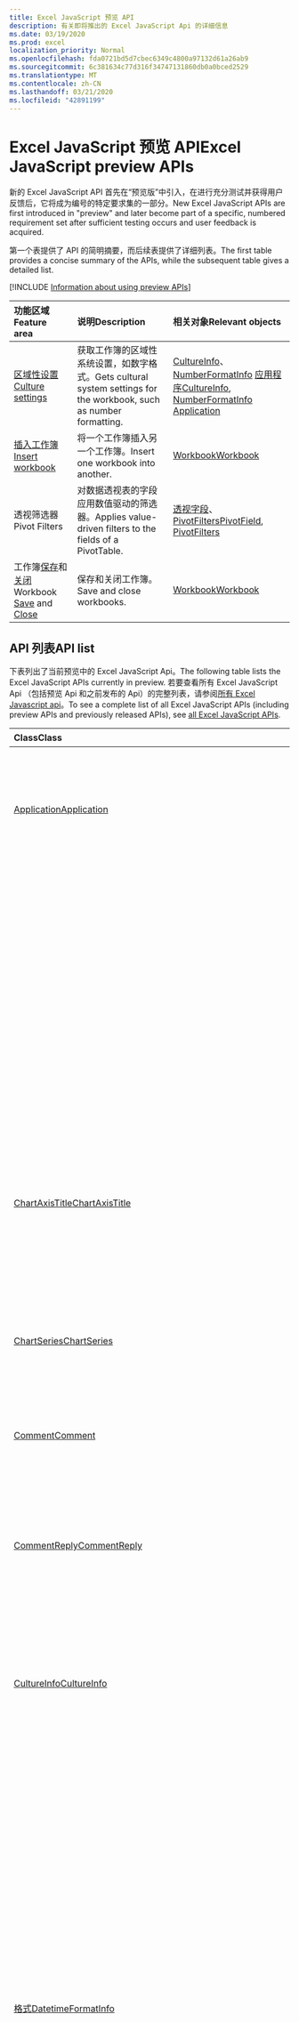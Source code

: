 ```yaml
---
title: Excel JavaScript 预览 API
description: 有关即将推出的 Excel JavaScript Api 的详细信息
ms.date: 03/19/2020
ms.prod: excel
localization_priority: Normal
ms.openlocfilehash: fda0721bd5d7cbec6349c4800a97132d61a26ab9
ms.sourcegitcommit: 6c381634c77d316f34747131860db0a0bced2529
ms.translationtype: MT
ms.contentlocale: zh-CN
ms.lasthandoff: 03/21/2020
ms.locfileid: "42891199"
---
```

# <a name="excel-javascript-preview-apis"></a><span data-ttu-id="e8e26-103">Excel JavaScript 预览 API</span><span class="sxs-lookup"><span data-stu-id="e8e26-103">Excel JavaScript preview APIs</span></span>

<span data-ttu-id="e8e26-104">新的 Excel JavaScript API 首先在“预览版”中引入，在进行充分测试并获得用户反馈后，它将成为编号的特定要求集的一部分。</span><span class="sxs-lookup"><span data-stu-id="e8e26-104">New Excel JavaScript APIs are first introduced in "preview" and later become part of a specific, numbered requirement set after sufficient testing occurs and user feedback is acquired.</span></span>

<span data-ttu-id="e8e26-105">第一个表提供了 API 的简明摘要，而后续表提供了详细列表。</span><span class="sxs-lookup"><span data-stu-id="e8e26-105">The first table provides a concise summary of the APIs, while the subsequent table gives a detailed list.</span></span>

[!INCLUDE [Information about using preview APIs](../../includes/using-preview-apis-host.md)]

| <span data-ttu-id="e8e26-106">功能区域</span><span class="sxs-lookup"><span data-stu-id="e8e26-106">Feature area</span></span> | <span data-ttu-id="e8e26-107">说明</span><span class="sxs-lookup"><span data-stu-id="e8e26-107">Description</span></span> | <span data-ttu-id="e8e26-108">相关对象</span><span class="sxs-lookup"><span data-stu-id="e8e26-108">Relevant objects</span></span> |
|:--- |:--- |:--- |
| [<span data-ttu-id="e8e26-109">区域性设置</span><span class="sxs-lookup"><span data-stu-id="e8e26-109">Culture settings</span></span>](../../excel/excel-add-ins-workbooks.md#access-application-culture-settings-preview) | <span data-ttu-id="e8e26-110">获取工作簿的区域性系统设置，如数字格式。</span><span class="sxs-lookup"><span data-stu-id="e8e26-110">Gets cultural system settings for the workbook, such as number formatting.</span></span> | <span data-ttu-id="e8e26-111">[CultureInfo](/javascript/api/excel/excel.cultureinfo)、 [NumberFormatInfo](/javascript/api/excel/excel.numberformatinfo) [应用程序](/javascript/api/excel/excel.application)</span><span class="sxs-lookup"><span data-stu-id="e8e26-111">[CultureInfo](/javascript/api/excel/excel.cultureinfo), [NumberFormatInfo](/javascript/api/excel/excel.numberformatinfo) [Application](/javascript/api/excel/excel.application)</span></span> |
| [<span data-ttu-id="e8e26-112">插入工作簿</span><span class="sxs-lookup"><span data-stu-id="e8e26-112">Insert workbook</span></span>](../../excel/excel-add-ins-workbooks.md#insert-a-copy-of-an-existing-workbook-into-the-current-one-preview) | <span data-ttu-id="e8e26-113">将一个工作簿插入另一个工作簿。</span><span class="sxs-lookup"><span data-stu-id="e8e26-113">Insert one workbook into another.</span></span>  | [<span data-ttu-id="e8e26-114">Workbook</span><span class="sxs-lookup"><span data-stu-id="e8e26-114">Workbook</span></span>](/javascript/api/excel/excel.worksheetcollection) |
| <span data-ttu-id="e8e26-115">透视筛选器</span><span class="sxs-lookup"><span data-stu-id="e8e26-115">Pivot Filters</span></span> | <span data-ttu-id="e8e26-116">对数据透视表的字段应用数值驱动的筛选器。</span><span class="sxs-lookup"><span data-stu-id="e8e26-116">Applies value-driven filters to the fields of a PivotTable.</span></span> | <span data-ttu-id="e8e26-117">[透视字段](/javascript/api/excel/excel.pivotfield#applyfilter-filter-)、 [PivotFilters](/javascript/api/excel/excel.pivotFilters)</span><span class="sxs-lookup"><span data-stu-id="e8e26-117">[PivotField](/javascript/api/excel/excel.pivotfield#applyfilter-filter-), [PivotFilters](/javascript/api/excel/excel.pivotFilters)</span></span> |
| <span data-ttu-id="e8e26-118">工作簿[保存](../../excel/excel-add-ins-workbooks.md#save-the-workbook-preview)和[关闭](../../excel/excel-add-ins-workbooks.md#close-the-workbook-preview)</span><span class="sxs-lookup"><span data-stu-id="e8e26-118">Workbook [Save](../../excel/excel-add-ins-workbooks.md#save-the-workbook-preview) and [Close](../../excel/excel-add-ins-workbooks.md#close-the-workbook-preview)</span></span> | <span data-ttu-id="e8e26-119">保存和关闭工作簿。</span><span class="sxs-lookup"><span data-stu-id="e8e26-119">Save and close workbooks.</span></span>  | [<span data-ttu-id="e8e26-120">Workbook</span><span class="sxs-lookup"><span data-stu-id="e8e26-120">Workbook</span></span>](/javascript/api/excel/excel.workbook) |

## <a name="api-list"></a><span data-ttu-id="e8e26-121">API 列表</span><span class="sxs-lookup"><span data-stu-id="e8e26-121">API list</span></span>

<span data-ttu-id="e8e26-122">下表列出了当前预览中的 Excel JavaScript Api。</span><span class="sxs-lookup"><span data-stu-id="e8e26-122">The following table lists the Excel JavaScript APIs currently in preview.</span></span> <span data-ttu-id="e8e26-123">若要查看所有 Excel JavaScript Api （包括预览 Api 和之前发布的 Api）的完整列表，请参阅[所有 Excel Javascript api](/javascript/api/excel?view=excel-js-preview)。</span><span class="sxs-lookup"><span data-stu-id="e8e26-123">To see a complete list of all Excel JavaScript APIs (including preview APIs and previously released APIs), see [all Excel JavaScript APIs](/javascript/api/excel?view=excel-js-preview).</span></span>

| <span data-ttu-id="e8e26-124">Class</span><span class="sxs-lookup"><span data-stu-id="e8e26-124">Class</span></span> | <span data-ttu-id="e8e26-125">域</span><span class="sxs-lookup"><span data-stu-id="e8e26-125">Fields</span></span> | <span data-ttu-id="e8e26-126">说明</span><span class="sxs-lookup"><span data-stu-id="e8e26-126">Description</span></span> |
|:---|:---|:---|
|[<span data-ttu-id="e8e26-127">Application</span><span class="sxs-lookup"><span data-stu-id="e8e26-127">Application</span></span>](/javascript/api/excel/excel.application)|[<span data-ttu-id="e8e26-128">cultureInfo</span><span class="sxs-lookup"><span data-stu-id="e8e26-128">cultureInfo</span></span>](/javascript/api/excel/excel.application#cultureinfo)|<span data-ttu-id="e8e26-129">基于当前系统区域性设置提供信息。</span><span class="sxs-lookup"><span data-stu-id="e8e26-129">Provides information based on current system culture settings.</span></span> <span data-ttu-id="e8e26-130">这包括区域性名称、数字格式和其他区域性相关设置。</span><span class="sxs-lookup"><span data-stu-id="e8e26-130">This includes the culture names, number formatting, and other culturally dependent settings.</span></span>|
||[<span data-ttu-id="e8e26-131">decimalSeparator</span><span class="sxs-lookup"><span data-stu-id="e8e26-131">decimalSeparator</span></span>](/javascript/api/excel/excel.application#decimalseparator)|<span data-ttu-id="e8e26-132">获取用作数值的小数分隔符的字符串。</span><span class="sxs-lookup"><span data-stu-id="e8e26-132">Gets the string used as the decimal separator for numeric values.</span></span> <span data-ttu-id="e8e26-133">这是基于 Excel 的本地设置。</span><span class="sxs-lookup"><span data-stu-id="e8e26-133">This is based on Excel's local settings.</span></span>|
||[<span data-ttu-id="e8e26-134">thousandsSeparator</span><span class="sxs-lookup"><span data-stu-id="e8e26-134">thousandsSeparator</span></span>](/javascript/api/excel/excel.application#thousandsseparator)|<span data-ttu-id="e8e26-135">获取一个字符串，用于将数字值的小数位数与小数的左边隔开。</span><span class="sxs-lookup"><span data-stu-id="e8e26-135">Gets the string used to separate groups of digits to the left of the decimal for numeric values.</span></span> <span data-ttu-id="e8e26-136">这是基于 Excel 的本地设置。</span><span class="sxs-lookup"><span data-stu-id="e8e26-136">This is based on Excel's local settings.</span></span>|
||[<span data-ttu-id="e8e26-137">useSystemSeparators</span><span class="sxs-lookup"><span data-stu-id="e8e26-137">useSystemSeparators</span></span>](/javascript/api/excel/excel.application#usesystemseparators)|<span data-ttu-id="e8e26-138">指定是否启用 Microsoft Excel 的系统分隔符。</span><span class="sxs-lookup"><span data-stu-id="e8e26-138">Specifies whether the system separators of Microsoft Excel are enabled.</span></span>|
|[<span data-ttu-id="e8e26-139">ChartAxisTitle</span><span class="sxs-lookup"><span data-stu-id="e8e26-139">ChartAxisTitle</span></span>](/javascript/api/excel/excel.chartaxistitle)|[<span data-ttu-id="e8e26-140">textOrientation</span><span class="sxs-lookup"><span data-stu-id="e8e26-140">textOrientation</span></span>](/javascript/api/excel/excel.chartaxistitle#textorientation)|<span data-ttu-id="e8e26-141">表示文本面向图表轴标题的角度。</span><span class="sxs-lookup"><span data-stu-id="e8e26-141">Represents the angle to which the text is oriented for the chart axis title.</span></span> <span data-ttu-id="e8e26-142">该值应为-90 到90的整数或垂直方向的文本的整数180。</span><span class="sxs-lookup"><span data-stu-id="e8e26-142">The value should either be an integer from -90 to 90 or the integer 180 for vertically-oriented text.</span></span>|
|[<span data-ttu-id="e8e26-143">ChartSeries</span><span class="sxs-lookup"><span data-stu-id="e8e26-143">ChartSeries</span></span>](/javascript/api/excel/excel.chartseries)|[<span data-ttu-id="e8e26-144">getDimensionValues （维： ChartSeriesDimension）</span><span class="sxs-lookup"><span data-stu-id="e8e26-144">getDimensionValues(dimension: Excel.ChartSeriesDimension)</span></span>](/javascript/api/excel/excel.chartseries#getdimensionvalues-dimension-)|<span data-ttu-id="e8e26-145">从图表系列的单个维中获取值。</span><span class="sxs-lookup"><span data-stu-id="e8e26-145">Gets the values from a single dimension of the chart series.</span></span> <span data-ttu-id="e8e26-146">这些值可以是类别值，也可以是数据值，具体取决于指定的维度和为图表系列映射数据的方式。</span><span class="sxs-lookup"><span data-stu-id="e8e26-146">These could be either category values or data values, depending on the dimension specified and how the data is mapped for the chart series.</span></span>|
|[<span data-ttu-id="e8e26-147">Comment</span><span class="sxs-lookup"><span data-stu-id="e8e26-147">Comment</span></span>](/javascript/api/excel/excel.comment)|[<span data-ttu-id="e8e26-148">contentType</span><span class="sxs-lookup"><span data-stu-id="e8e26-148">contentType</span></span>](/javascript/api/excel/excel.comment#contenttype)|<span data-ttu-id="e8e26-149">获取注释的内容类型。</span><span class="sxs-lookup"><span data-stu-id="e8e26-149">Gets the content type of the comment.</span></span>|
||[<span data-ttu-id="e8e26-150">经过</span><span class="sxs-lookup"><span data-stu-id="e8e26-150">resolved</span></span>](/javascript/api/excel/excel.comment#resolved)|<span data-ttu-id="e8e26-151">获取或设置注释线程的状态。</span><span class="sxs-lookup"><span data-stu-id="e8e26-151">Gets or sets the status of the comment thread.</span></span> <span data-ttu-id="e8e26-152">值为 "true" 表示对线程进行解析。</span><span class="sxs-lookup"><span data-stu-id="e8e26-152">A value of "true" means the thread is resolved.</span></span>|
|[<span data-ttu-id="e8e26-153">CommentReply</span><span class="sxs-lookup"><span data-stu-id="e8e26-153">CommentReply</span></span>](/javascript/api/excel/excel.commentreply)|[<span data-ttu-id="e8e26-154">contentType</span><span class="sxs-lookup"><span data-stu-id="e8e26-154">contentType</span></span>](/javascript/api/excel/excel.commentreply#contenttype)|<span data-ttu-id="e8e26-155">获取答复的内容类型。</span><span class="sxs-lookup"><span data-stu-id="e8e26-155">Gets the content type of the reply.</span></span>|
||[<span data-ttu-id="e8e26-156">经过</span><span class="sxs-lookup"><span data-stu-id="e8e26-156">resolved</span></span>](/javascript/api/excel/excel.commentreply#resolved)|<span data-ttu-id="e8e26-157">获取或设置答复状态。</span><span class="sxs-lookup"><span data-stu-id="e8e26-157">Gets or sets the reply status.</span></span> <span data-ttu-id="e8e26-158">值为 "true" 表示答复处于 "已解决" 状态。</span><span class="sxs-lookup"><span data-stu-id="e8e26-158">A value of "true" means the reply is in the resolved state.</span></span>|
|[<span data-ttu-id="e8e26-159">CultureInfo</span><span class="sxs-lookup"><span data-stu-id="e8e26-159">CultureInfo</span></span>](/javascript/api/excel/excel.cultureinfo)|[<span data-ttu-id="e8e26-160">datetimeFormat</span><span class="sxs-lookup"><span data-stu-id="e8e26-160">datetimeFormat</span></span>](/javascript/api/excel/excel.cultureinfo#datetimeformat)|<span data-ttu-id="e8e26-161">定义适当的区域性格式，以显示日期和时间。</span><span class="sxs-lookup"><span data-stu-id="e8e26-161">Defines the culturally appropriate format of displaying date and time.</span></span> <span data-ttu-id="e8e26-162">这取决于当前的系统区域性设置。</span><span class="sxs-lookup"><span data-stu-id="e8e26-162">This is based on current system culture settings.</span></span>|
||[<span data-ttu-id="e8e26-163">name</span><span class="sxs-lookup"><span data-stu-id="e8e26-163">name</span></span>](/javascript/api/excel/excel.cultureinfo#name)|<span data-ttu-id="e8e26-164">以 languagecode2/regioncode2 格式获取区域性名称（例如，"zh-tw-cn" or "en-us"）。</span><span class="sxs-lookup"><span data-stu-id="e8e26-164">Gets the culture name in the format languagecode2-country/regioncode2 (e.g. "zh-cn" or "en-us").</span></span> <span data-ttu-id="e8e26-165">这取决于当前的系统设置。</span><span class="sxs-lookup"><span data-stu-id="e8e26-165">This is based on current system settings.</span></span>|
||[<span data-ttu-id="e8e26-166">numberFormat</span><span class="sxs-lookup"><span data-stu-id="e8e26-166">numberFormat</span></span>](/javascript/api/excel/excel.cultureinfo#numberformat)|<span data-ttu-id="e8e26-167">定义适当的区域性格式，以显示数字。</span><span class="sxs-lookup"><span data-stu-id="e8e26-167">Defines the culturally appropriate format of displaying numbers.</span></span> <span data-ttu-id="e8e26-168">这取决于当前的系统区域性设置。</span><span class="sxs-lookup"><span data-stu-id="e8e26-168">This is based on current system culture settings.</span></span>|
|[<span data-ttu-id="e8e26-169">格式</span><span class="sxs-lookup"><span data-stu-id="e8e26-169">DatetimeFormatInfo</span></span>](/javascript/api/excel/excel.datetimeformatinfo)|[<span data-ttu-id="e8e26-170">dateSeparator</span><span class="sxs-lookup"><span data-stu-id="e8e26-170">dateSeparator</span></span>](/javascript/api/excel/excel.datetimeformatinfo#dateseparator)|<span data-ttu-id="e8e26-171">获取用作日期分隔符的字符串。</span><span class="sxs-lookup"><span data-stu-id="e8e26-171">Gets the string used as the date separator.</span></span> <span data-ttu-id="e8e26-172">这取决于当前的系统设置。</span><span class="sxs-lookup"><span data-stu-id="e8e26-172">This is based on current system settings.</span></span>|
||[<span data-ttu-id="e8e26-173">longDatePattern</span><span class="sxs-lookup"><span data-stu-id="e8e26-173">longDatePattern</span></span>](/javascript/api/excel/excel.datetimeformatinfo#longdatepattern)|<span data-ttu-id="e8e26-174">获取长日期值的格式字符串。</span><span class="sxs-lookup"><span data-stu-id="e8e26-174">Gets the format string for a long date value.</span></span> <span data-ttu-id="e8e26-175">这取决于当前的系统设置。</span><span class="sxs-lookup"><span data-stu-id="e8e26-175">This is based on current system settings.</span></span>|
||[<span data-ttu-id="e8e26-176">longTimePattern</span><span class="sxs-lookup"><span data-stu-id="e8e26-176">longTimePattern</span></span>](/javascript/api/excel/excel.datetimeformatinfo#longtimepattern)|<span data-ttu-id="e8e26-177">获取长时间值的格式字符串。</span><span class="sxs-lookup"><span data-stu-id="e8e26-177">Gets the format string for a long time value.</span></span> <span data-ttu-id="e8e26-178">这取决于当前的系统设置。</span><span class="sxs-lookup"><span data-stu-id="e8e26-178">This is based on current system settings.</span></span>|
||[<span data-ttu-id="e8e26-179">shortDatePattern</span><span class="sxs-lookup"><span data-stu-id="e8e26-179">shortDatePattern</span></span>](/javascript/api/excel/excel.datetimeformatinfo#shortdatepattern)|<span data-ttu-id="e8e26-180">获取短日期值的格式字符串。</span><span class="sxs-lookup"><span data-stu-id="e8e26-180">Gets the format string for a short date value.</span></span> <span data-ttu-id="e8e26-181">这取决于当前的系统设置。</span><span class="sxs-lookup"><span data-stu-id="e8e26-181">This is based on current system settings.</span></span>|
||[<span data-ttu-id="e8e26-182">timeSeparator</span><span class="sxs-lookup"><span data-stu-id="e8e26-182">timeSeparator</span></span>](/javascript/api/excel/excel.datetimeformatinfo#timeseparator)|<span data-ttu-id="e8e26-183">获取用作时间分隔符的字符串。</span><span class="sxs-lookup"><span data-stu-id="e8e26-183">Gets the string used as the time separator.</span></span> <span data-ttu-id="e8e26-184">这取决于当前的系统设置。</span><span class="sxs-lookup"><span data-stu-id="e8e26-184">This is based on current system settings.</span></span>|
|[<span data-ttu-id="e8e26-185">NumberFormatInfo</span><span class="sxs-lookup"><span data-stu-id="e8e26-185">NumberFormatInfo</span></span>](/javascript/api/excel/excel.numberformatinfo)|[<span data-ttu-id="e8e26-186">numberDecimalSeparator</span><span class="sxs-lookup"><span data-stu-id="e8e26-186">numberDecimalSeparator</span></span>](/javascript/api/excel/excel.numberformatinfo#numberdecimalseparator)|<span data-ttu-id="e8e26-187">获取用作数值的小数分隔符的字符串。</span><span class="sxs-lookup"><span data-stu-id="e8e26-187">Gets the string used as the decimal separator for numeric values.</span></span> <span data-ttu-id="e8e26-188">这取决于当前的系统设置。</span><span class="sxs-lookup"><span data-stu-id="e8e26-188">This is based on current system settings.</span></span>|
||[<span data-ttu-id="e8e26-189">numberGroupSeparator</span><span class="sxs-lookup"><span data-stu-id="e8e26-189">numberGroupSeparator</span></span>](/javascript/api/excel/excel.numberformatinfo#numbergroupseparator)|<span data-ttu-id="e8e26-190">获取一个字符串，用于将数字值的小数位数与小数的左边隔开。</span><span class="sxs-lookup"><span data-stu-id="e8e26-190">Gets the string used to separate groups of digits to the left of the decimal for numeric values.</span></span> <span data-ttu-id="e8e26-191">这取决于当前的系统设置。</span><span class="sxs-lookup"><span data-stu-id="e8e26-191">This is based on current system settings.</span></span>|
|[<span data-ttu-id="e8e26-192">PivotDateFilter</span><span class="sxs-lookup"><span data-stu-id="e8e26-192">PivotDateFilter</span></span>](/javascript/api/excel/excel.pivotdatefilter)|[<span data-ttu-id="e8e26-193">运算符</span><span class="sxs-lookup"><span data-stu-id="e8e26-193">comparator</span></span>](/javascript/api/excel/excel.pivotdatefilter#comparator)|<span data-ttu-id="e8e26-194">比较运算符是其他值要与其进行比较的静态值。</span><span class="sxs-lookup"><span data-stu-id="e8e26-194">The comparator is the static value to which other values are compared.</span></span> <span data-ttu-id="e8e26-195">比较的类型由条件定义。</span><span class="sxs-lookup"><span data-stu-id="e8e26-195">The type of comparison is defined by the condition.</span></span>|
||[<span data-ttu-id="e8e26-196">表达式</span><span class="sxs-lookup"><span data-stu-id="e8e26-196">condition</span></span>](/javascript/api/excel/excel.pivotdatefilter#condition)|<span data-ttu-id="e8e26-197">指示筛选器的条件，该条件定义了必要的筛选条件。</span><span class="sxs-lookup"><span data-stu-id="e8e26-197">Indicates the condition for the filter, which defines the necessary filtering criteria.</span></span>|
||[<span data-ttu-id="e8e26-198">异</span><span class="sxs-lookup"><span data-stu-id="e8e26-198">exclusive</span></span>](/javascript/api/excel/excel.pivotdatefilter#exclusive)|<span data-ttu-id="e8e26-199">如果为 true，则筛选*排除*满足条件的项目。</span><span class="sxs-lookup"><span data-stu-id="e8e26-199">If true, filter *excludes* items that meet criteria.</span></span> <span data-ttu-id="e8e26-200">默认值为 false （筛选以包含满足条件的项目）。</span><span class="sxs-lookup"><span data-stu-id="e8e26-200">The default is false (filter to include items that meet criteria).</span></span>|
||[<span data-ttu-id="e8e26-201">lowerBound</span><span class="sxs-lookup"><span data-stu-id="e8e26-201">lowerBound</span></span>](/javascript/api/excel/excel.pivotdatefilter#lowerbound)|<span data-ttu-id="e8e26-202">`Between`筛选条件范围的下限。</span><span class="sxs-lookup"><span data-stu-id="e8e26-202">The lower-bound of the range for the `Between` filter condition.</span></span>|
||[<span data-ttu-id="e8e26-203">upperBound</span><span class="sxs-lookup"><span data-stu-id="e8e26-203">upperBound</span></span>](/javascript/api/excel/excel.pivotdatefilter#upperbound)|<span data-ttu-id="e8e26-204">`Between`筛选条件范围的上限。</span><span class="sxs-lookup"><span data-stu-id="e8e26-204">The upper-bound of the range for the `Between` filter condition.</span></span>|
||[<span data-ttu-id="e8e26-205">wholeDays</span><span class="sxs-lookup"><span data-stu-id="e8e26-205">wholeDays</span></span>](/javascript/api/excel/excel.pivotdatefilter#wholedays)|<span data-ttu-id="e8e26-206">对于`Equals`、 `Before`、 `After`和`Between`筛选条件，指示是否应将比较作为全天进行。</span><span class="sxs-lookup"><span data-stu-id="e8e26-206">For `Equals`, `Before`, `After`, and `Between` filter conditions, indicates if comparisons should be made as whole days.</span></span>|
|[<span data-ttu-id="e8e26-207">PivotField</span><span class="sxs-lookup"><span data-stu-id="e8e26-207">PivotField</span></span>](/javascript/api/excel/excel.pivotfield)|[<span data-ttu-id="e8e26-208">applyFilter （filter： PivotValueFilter \| PivotLabelFilter \| PivotManualFilter \| PivotDateFilter \| PivotFilters）</span><span class="sxs-lookup"><span data-stu-id="e8e26-208">applyFilter(filter: PivotValueFilter \| PivotLabelFilter \| PivotManualFilter \| PivotDateFilter \| PivotFilters)</span></span>](/javascript/api/excel/excel.pivotfield#applyfilter-filter-)|<span data-ttu-id="e8e26-209">设置字段的当前 PivotFilters 的一个或多个，并将它们应用于字段。</span><span class="sxs-lookup"><span data-stu-id="e8e26-209">Sets one or multiple of the field's current PivotFilters and applies them to the field.</span></span>|
||[<span data-ttu-id="e8e26-210">clearAllFilters （）</span><span class="sxs-lookup"><span data-stu-id="e8e26-210">clearAllFilters()</span></span>](/javascript/api/excel/excel.pivotfield#clearallfilters--)|<span data-ttu-id="e8e26-211">从字段的所有筛选器中清除所有条件。</span><span class="sxs-lookup"><span data-stu-id="e8e26-211">Clears all criteria from all of the field's filters.</span></span> <span data-ttu-id="e8e26-212">这将删除对字段的任何活动筛选。</span><span class="sxs-lookup"><span data-stu-id="e8e26-212">This removes any active filtering on the field.</span></span>|
||[<span data-ttu-id="e8e26-213">clearFilter （filterType： PivotFilterType）</span><span class="sxs-lookup"><span data-stu-id="e8e26-213">clearFilter(filterType: Excel.PivotFilterType)</span></span>](/javascript/api/excel/excel.pivotfield#clearfilter-filtertype-)|<span data-ttu-id="e8e26-214">清除给定类型的字段筛选器中的所有现有条件（如果当前应用了一个条件）。</span><span class="sxs-lookup"><span data-stu-id="e8e26-214">Clears all existing criteria from the field's filter of the given type (if one is currently applied).</span></span>|
||[<span data-ttu-id="e8e26-215">getFilters()</span><span class="sxs-lookup"><span data-stu-id="e8e26-215">getFilters()</span></span>](/javascript/api/excel/excel.pivotfield#getfilters--)|<span data-ttu-id="e8e26-216">获取当前应用于字段的所有筛选器。</span><span class="sxs-lookup"><span data-stu-id="e8e26-216">Gets all filters currently applied on the field.</span></span>|
||[<span data-ttu-id="e8e26-217">isFiltered （filterType？： PivotFilterType）</span><span class="sxs-lookup"><span data-stu-id="e8e26-217">isFiltered(filterType?: Excel.PivotFilterType)</span></span>](/javascript/api/excel/excel.pivotfield#isfiltered-filtertype-)|<span data-ttu-id="e8e26-218">检查字段上是否有任何已应用的筛选器。</span><span class="sxs-lookup"><span data-stu-id="e8e26-218">Checks if there are any applied filters on the field.</span></span>|
|[<span data-ttu-id="e8e26-219">PivotFilters</span><span class="sxs-lookup"><span data-stu-id="e8e26-219">PivotFilters</span></span>](/javascript/api/excel/excel.pivotfilters)|[<span data-ttu-id="e8e26-220">dateFilter</span><span class="sxs-lookup"><span data-stu-id="e8e26-220">dateFilter</span></span>](/javascript/api/excel/excel.pivotfilters#datefilter)|<span data-ttu-id="e8e26-221">透视字段当前应用的日期筛选器。</span><span class="sxs-lookup"><span data-stu-id="e8e26-221">The PivotField's currently applied date filter.</span></span> <span data-ttu-id="e8e26-222">如果未应用任何值，则为 Null。</span><span class="sxs-lookup"><span data-stu-id="e8e26-222">Null if none is applied.</span></span>|
||[<span data-ttu-id="e8e26-223">labelFilter</span><span class="sxs-lookup"><span data-stu-id="e8e26-223">labelFilter</span></span>](/javascript/api/excel/excel.pivotfilters#labelfilter)|<span data-ttu-id="e8e26-224">透视字段当前应用的标签筛选器。</span><span class="sxs-lookup"><span data-stu-id="e8e26-224">The PivotField's currently applied label filter.</span></span> <span data-ttu-id="e8e26-225">如果未应用任何值，则为 Null。</span><span class="sxs-lookup"><span data-stu-id="e8e26-225">Null if none is applied.</span></span>|
||[<span data-ttu-id="e8e26-226">manualFilter</span><span class="sxs-lookup"><span data-stu-id="e8e26-226">manualFilter</span></span>](/javascript/api/excel/excel.pivotfilters#manualfilter)|<span data-ttu-id="e8e26-227">透视字段当前应用的手动筛选。</span><span class="sxs-lookup"><span data-stu-id="e8e26-227">The PivotField's currently applied manual filter.</span></span> <span data-ttu-id="e8e26-228">如果未应用任何值，则为 Null。</span><span class="sxs-lookup"><span data-stu-id="e8e26-228">Null if none is applied.</span></span>|
||[<span data-ttu-id="e8e26-229">valueFilter</span><span class="sxs-lookup"><span data-stu-id="e8e26-229">valueFilter</span></span>](/javascript/api/excel/excel.pivotfilters#valuefilter)|<span data-ttu-id="e8e26-230">透视字段当前应用的值筛选器。</span><span class="sxs-lookup"><span data-stu-id="e8e26-230">The PivotField's currently applied value filter.</span></span> <span data-ttu-id="e8e26-231">如果未应用任何值，则为 Null。</span><span class="sxs-lookup"><span data-stu-id="e8e26-231">Null if none is applied.</span></span>|
|[<span data-ttu-id="e8e26-232">PivotLabelFilter</span><span class="sxs-lookup"><span data-stu-id="e8e26-232">PivotLabelFilter</span></span>](/javascript/api/excel/excel.pivotlabelfilter)|[<span data-ttu-id="e8e26-233">运算符</span><span class="sxs-lookup"><span data-stu-id="e8e26-233">comparator</span></span>](/javascript/api/excel/excel.pivotlabelfilter#comparator)|<span data-ttu-id="e8e26-234">比较运算符是其他值要与其进行比较的静态值。</span><span class="sxs-lookup"><span data-stu-id="e8e26-234">The comparator is the static value to which other values are compared.</span></span> <span data-ttu-id="e8e26-235">比较的类型由条件定义。</span><span class="sxs-lookup"><span data-stu-id="e8e26-235">The type of comparison is defined by the condition.</span></span>|
||[<span data-ttu-id="e8e26-236">表达式</span><span class="sxs-lookup"><span data-stu-id="e8e26-236">condition</span></span>](/javascript/api/excel/excel.pivotlabelfilter#condition)|<span data-ttu-id="e8e26-237">指示筛选器的条件，该条件定义了必要的筛选条件。</span><span class="sxs-lookup"><span data-stu-id="e8e26-237">Indicates the condition for the filter, which defines the necessary filtering criteria.</span></span>|
||[<span data-ttu-id="e8e26-238">异</span><span class="sxs-lookup"><span data-stu-id="e8e26-238">exclusive</span></span>](/javascript/api/excel/excel.pivotlabelfilter#exclusive)|<span data-ttu-id="e8e26-239">如果为 true，则筛选*排除*满足条件的项目。</span><span class="sxs-lookup"><span data-stu-id="e8e26-239">If true, filter *excludes* items that meet criteria.</span></span> <span data-ttu-id="e8e26-240">默认值为 false （筛选以包含满足条件的项目）。</span><span class="sxs-lookup"><span data-stu-id="e8e26-240">The default is false (filter to include items that meet criteria).</span></span>|
||[<span data-ttu-id="e8e26-241">lowerBound</span><span class="sxs-lookup"><span data-stu-id="e8e26-241">lowerBound</span></span>](/javascript/api/excel/excel.pivotlabelfilter#lowerbound)|<span data-ttu-id="e8e26-242">筛选条件之间的范围的下限。</span><span class="sxs-lookup"><span data-stu-id="e8e26-242">The lower-bound of the range for the Between filter condition.</span></span>|
||[<span data-ttu-id="e8e26-243">substring</span><span class="sxs-lookup"><span data-stu-id="e8e26-243">substring</span></span>](/javascript/api/excel/excel.pivotlabelfilter#substring)|<span data-ttu-id="e8e26-244">用于`BeginsWith`、 `EndsWith`和`Contains`筛选条件的子字符串。</span><span class="sxs-lookup"><span data-stu-id="e8e26-244">The substring used for `BeginsWith`, `EndsWith`, and `Contains` filter conditions.</span></span>|
||[<span data-ttu-id="e8e26-245">upperBound</span><span class="sxs-lookup"><span data-stu-id="e8e26-245">upperBound</span></span>](/javascript/api/excel/excel.pivotlabelfilter#upperbound)|<span data-ttu-id="e8e26-246">筛选条件之间的范围的上限。</span><span class="sxs-lookup"><span data-stu-id="e8e26-246">The upper-bound of the range for the Between filter condition.</span></span>|
|[<span data-ttu-id="e8e26-247">PivotLayout</span><span class="sxs-lookup"><span data-stu-id="e8e26-247">PivotLayout</span></span>](/javascript/api/excel/excel.pivotlayout)|[<span data-ttu-id="e8e26-248">getCell(dataHierarchy: DataPivotHierarchy \| string, rowItems: Array<PivotItem \| string>, columnItems: Array<PivotItem \| string>)</span><span class="sxs-lookup"><span data-stu-id="e8e26-248">getCell(dataHierarchy: DataPivotHierarchy \| string, rowItems: Array<PivotItem \| string>, columnItems: Array<PivotItem \| string>)</span></span>](/javascript/api/excel/excel.pivotlayout#getcell-datahierarchy--rowitems--columnitems-)|<span data-ttu-id="e8e26-249">根据数据层次结构以及各自层次结构的行和列项，获取数据透视表中的唯一单元格。</span><span class="sxs-lookup"><span data-stu-id="e8e26-249">Gets a unique cell in the PivotTable based on a data hierarchy and the row and column items of their respective hierarchies.</span></span> <span data-ttu-id="e8e26-250">返回的单元格是给定行和列的交集，其中包含来自给定层次结构的数据。</span><span class="sxs-lookup"><span data-stu-id="e8e26-250">The returned cell is the intersection of the given row and column that contains the data from the given hierarchy.</span></span> <span data-ttu-id="e8e26-251">此方法与在特定单元格上调用 getPivotItems 和 getDataHierarchy 相反。</span><span class="sxs-lookup"><span data-stu-id="e8e26-251">This method is the inverse of calling getPivotItems and getDataHierarchy on a particular cell.</span></span>|
||[<span data-ttu-id="e8e26-252">pivotStyle</span><span class="sxs-lookup"><span data-stu-id="e8e26-252">pivotStyle</span></span>](/javascript/api/excel/excel.pivotlayout#pivotstyle)|<span data-ttu-id="e8e26-253">应用于数据透视表的样式。</span><span class="sxs-lookup"><span data-stu-id="e8e26-253">The style applied to the PivotTable.</span></span>|
||[<span data-ttu-id="e8e26-254">setStyle （style： string \| PivotTableStyle \| BuiltInPivotTableStyle）</span><span class="sxs-lookup"><span data-stu-id="e8e26-254">setStyle(style: string \| PivotTableStyle \| BuiltInPivotTableStyle)</span></span>](/javascript/api/excel/excel.pivotlayout#setstyle-style-)|<span data-ttu-id="e8e26-255">设置应用于数据透视表的样式。</span><span class="sxs-lookup"><span data-stu-id="e8e26-255">Sets the style applied to the PivotTable.</span></span>|
|[<span data-ttu-id="e8e26-256">PivotManualFilter</span><span class="sxs-lookup"><span data-stu-id="e8e26-256">PivotManualFilter</span></span>](/javascript/api/excel/excel.pivotmanualfilter)|[<span data-ttu-id="e8e26-257">selectedItems</span><span class="sxs-lookup"><span data-stu-id="e8e26-257">selectedItems</span></span>](/javascript/api/excel/excel.pivotmanualfilter#selecteditems)|<span data-ttu-id="e8e26-258">要手动筛选的选定项的列表。</span><span class="sxs-lookup"><span data-stu-id="e8e26-258">A list of selected items to manually filter.</span></span> <span data-ttu-id="e8e26-259">这些项必须是所选字段中现有和有效的项。</span><span class="sxs-lookup"><span data-stu-id="e8e26-259">These must be existing and valid items from the chosen field.</span></span>|
|[<span data-ttu-id="e8e26-260">PivotTable</span><span class="sxs-lookup"><span data-stu-id="e8e26-260">PivotTable</span></span>](/javascript/api/excel/excel.pivottable)|[<span data-ttu-id="e8e26-261">allowMultipleFiltersPerField</span><span class="sxs-lookup"><span data-stu-id="e8e26-261">allowMultipleFiltersPerField</span></span>](/javascript/api/excel/excel.pivottable#allowmultiplefiltersperfield)|<span data-ttu-id="e8e26-262">指定数据透视表是否允许对表中给定的透视字段上的多个 PivotFilters 进行应用。</span><span class="sxs-lookup"><span data-stu-id="e8e26-262">Specifies whether the PivotTable allows the application of multiple PivotFilters on a given PivotField in the table.</span></span>|
|[<span data-ttu-id="e8e26-263">PivotTableScopedCollection</span><span class="sxs-lookup"><span data-stu-id="e8e26-263">PivotTableScopedCollection</span></span>](/javascript/api/excel/excel.pivottablescopedcollection)|[<span data-ttu-id="e8e26-264">getCount()</span><span class="sxs-lookup"><span data-stu-id="e8e26-264">getCount()</span></span>](/javascript/api/excel/excel.pivottablescopedcollection#getcount--)|<span data-ttu-id="e8e26-265">获取集合中的数据透视表的数目。</span><span class="sxs-lookup"><span data-stu-id="e8e26-265">Gets the number of PivotTables in the collection.</span></span>|
||[<span data-ttu-id="e8e26-266">getFirst()</span><span class="sxs-lookup"><span data-stu-id="e8e26-266">getFirst()</span></span>](/javascript/api/excel/excel.pivottablescopedcollection#getfirst--)|<span data-ttu-id="e8e26-267">获取集合中的第一个数据透视表。</span><span class="sxs-lookup"><span data-stu-id="e8e26-267">Gets the first PivotTable in the collection.</span></span> <span data-ttu-id="e8e26-268">集合中的数据透视表按从上到下、从左到右的顺序排序，因此左上角的表格是集合中的第一个数据透视表。</span><span class="sxs-lookup"><span data-stu-id="e8e26-268">The PivotTables in the collection are sorted top to bottom and left to right, such that top-left table is the first PivotTable in the collection.</span></span>|
||[<span data-ttu-id="e8e26-269">getItem(key: string)</span><span class="sxs-lookup"><span data-stu-id="e8e26-269">getItem(key: string)</span></span>](/javascript/api/excel/excel.pivottablescopedcollection#getitem-key-)|<span data-ttu-id="e8e26-270">按名称获取 PivotTable 对象。</span><span class="sxs-lookup"><span data-stu-id="e8e26-270">Gets a PivotTable by name.</span></span>|
||[<span data-ttu-id="e8e26-271">getItemOrNullObject(name: string)</span><span class="sxs-lookup"><span data-stu-id="e8e26-271">getItemOrNullObject(name: string)</span></span>](/javascript/api/excel/excel.pivottablescopedcollection#getitemornullobject-name-)|<span data-ttu-id="e8e26-272">按 PivotTable 对象的名称获取此对象。</span><span class="sxs-lookup"><span data-stu-id="e8e26-272">Gets a PivotTable by name.</span></span> <span data-ttu-id="e8e26-273">如果没有 PivotTable 对象，将返回 NULL 对象。</span><span class="sxs-lookup"><span data-stu-id="e8e26-273">If the PivotTable does not exist, will return a null object.</span></span>|
||[<span data-ttu-id="e8e26-274">items</span><span class="sxs-lookup"><span data-stu-id="e8e26-274">items</span></span>](/javascript/api/excel/excel.pivottablescopedcollection#items)|<span data-ttu-id="e8e26-275">获取此集合中已加载的子项。</span><span class="sxs-lookup"><span data-stu-id="e8e26-275">Gets the loaded child items in this collection.</span></span>|
|[<span data-ttu-id="e8e26-276">PivotValueFilter</span><span class="sxs-lookup"><span data-stu-id="e8e26-276">PivotValueFilter</span></span>](/javascript/api/excel/excel.pivotvaluefilter)|[<span data-ttu-id="e8e26-277">运算符</span><span class="sxs-lookup"><span data-stu-id="e8e26-277">comparator</span></span>](/javascript/api/excel/excel.pivotvaluefilter#comparator)|<span data-ttu-id="e8e26-278">比较运算符是其他值要与其进行比较的静态值。</span><span class="sxs-lookup"><span data-stu-id="e8e26-278">The comparator is the static value to which other values are compared.</span></span> <span data-ttu-id="e8e26-279">比较的类型由条件定义。</span><span class="sxs-lookup"><span data-stu-id="e8e26-279">The type of comparison is defined by the condition.</span></span>|
||[<span data-ttu-id="e8e26-280">表达式</span><span class="sxs-lookup"><span data-stu-id="e8e26-280">condition</span></span>](/javascript/api/excel/excel.pivotvaluefilter#condition)|<span data-ttu-id="e8e26-281">指示筛选器的条件，该条件定义了必要的筛选条件。</span><span class="sxs-lookup"><span data-stu-id="e8e26-281">Indicates the condition for the filter, which defines the necessary filtering criteria.</span></span>|
||[<span data-ttu-id="e8e26-282">异</span><span class="sxs-lookup"><span data-stu-id="e8e26-282">exclusive</span></span>](/javascript/api/excel/excel.pivotvaluefilter#exclusive)|<span data-ttu-id="e8e26-283">如果为 true，则筛选*排除*满足条件的项目。</span><span class="sxs-lookup"><span data-stu-id="e8e26-283">If true, filter *excludes* items that meet criteria.</span></span> <span data-ttu-id="e8e26-284">默认值为 false （筛选以包含满足条件的项目）。</span><span class="sxs-lookup"><span data-stu-id="e8e26-284">The default is false (filter to include items that meet criteria).</span></span>|
||[<span data-ttu-id="e8e26-285">lowerBound</span><span class="sxs-lookup"><span data-stu-id="e8e26-285">lowerBound</span></span>](/javascript/api/excel/excel.pivotvaluefilter#lowerbound)|<span data-ttu-id="e8e26-286">`Between`筛选条件范围的下限。</span><span class="sxs-lookup"><span data-stu-id="e8e26-286">The lower-bound of the range for the `Between` filter condition.</span></span>|
||[<span data-ttu-id="e8e26-287">selectionType</span><span class="sxs-lookup"><span data-stu-id="e8e26-287">selectionType</span></span>](/javascript/api/excel/excel.pivotvaluefilter#selectiontype)|<span data-ttu-id="e8e26-288">指示筛选器是用于顶部/底部 N 项、顶部/底部 N 百分比还是顶部/底部 N 求和。</span><span class="sxs-lookup"><span data-stu-id="e8e26-288">Indicates whether the filter is for the top/bottom N items, top/bottom N percent, or top/bottom N sum.</span></span>|
||[<span data-ttu-id="e8e26-289">极限</span><span class="sxs-lookup"><span data-stu-id="e8e26-289">threshold</span></span>](/javascript/api/excel/excel.pivotvaluefilter#threshold)|<span data-ttu-id="e8e26-290">要针对顶部/底部筛选条件筛选的项、百分比或 sum 的 "N" 阈值数。</span><span class="sxs-lookup"><span data-stu-id="e8e26-290">The "N" threshold number of items, percent, or sum to be filtered for a Top/Bottom filter condition.</span></span>|
||[<span data-ttu-id="e8e26-291">upperBound</span><span class="sxs-lookup"><span data-stu-id="e8e26-291">upperBound</span></span>](/javascript/api/excel/excel.pivotvaluefilter#upperbound)|<span data-ttu-id="e8e26-292">`Between`筛选条件范围的上限。</span><span class="sxs-lookup"><span data-stu-id="e8e26-292">The upper-bound of the range for the `Between` filter condition.</span></span>|
||[<span data-ttu-id="e8e26-293">value</span><span class="sxs-lookup"><span data-stu-id="e8e26-293">value</span></span>](/javascript/api/excel/excel.pivotvaluefilter#value)|<span data-ttu-id="e8e26-294">筛选所依据的字段中所选的 "值" 的名称。</span><span class="sxs-lookup"><span data-stu-id="e8e26-294">Name of the chosen "value" in the field by which to filter.</span></span>|
|[<span data-ttu-id="e8e26-295">区域</span><span class="sxs-lookup"><span data-stu-id="e8e26-295">Range</span></span>](/javascript/api/excel/excel.range)|[<span data-ttu-id="e8e26-296">getPivotTables （fullyContained？：布尔值）</span><span class="sxs-lookup"><span data-stu-id="e8e26-296">getPivotTables(fullyContained?: boolean)</span></span>](/javascript/api/excel/excel.range#getpivottables-fullycontained-)|<span data-ttu-id="e8e26-297">获取与区域重叠的数据透视表的限定集合。</span><span class="sxs-lookup"><span data-stu-id="e8e26-297">Gets a scoped collection of PivotTables that overlap with the range.</span></span>|
||[<span data-ttu-id="e8e26-298">getSpillParent()</span><span class="sxs-lookup"><span data-stu-id="e8e26-298">getSpillParent()</span></span>](/javascript/api/excel/excel.range#getspillparent--)|<span data-ttu-id="e8e26-299">获取 Range 对象，它包含要将某个单元格溢出到的定位单元格。</span><span class="sxs-lookup"><span data-stu-id="e8e26-299">Gets the range object containing the anchor cell for a cell getting spilled into.</span></span> <span data-ttu-id="e8e26-300">如果应用于具有多个单元格的区域，则会失败。</span><span class="sxs-lookup"><span data-stu-id="e8e26-300">Fails if applied to a range with more than one cell.</span></span> <span data-ttu-id="e8e26-301">只读。</span><span class="sxs-lookup"><span data-stu-id="e8e26-301">Read-only.</span></span>|
||[<span data-ttu-id="e8e26-302">getSpillParentOrNullObject()</span><span class="sxs-lookup"><span data-stu-id="e8e26-302">getSpillParentOrNullObject()</span></span>](/javascript/api/excel/excel.range#getspillparentornullobject--)|<span data-ttu-id="e8e26-303">获取 Range 对象，它包含要将某个单元格溢出到的定位单元格。</span><span class="sxs-lookup"><span data-stu-id="e8e26-303">Gets the range object containing the anchor cell for a cell getting spilled into.</span></span> <span data-ttu-id="e8e26-304">只读。</span><span class="sxs-lookup"><span data-stu-id="e8e26-304">Read-only.</span></span>|
||[<span data-ttu-id="e8e26-305">getSpillingToRange()</span><span class="sxs-lookup"><span data-stu-id="e8e26-305">getSpillingToRange()</span></span>](/javascript/api/excel/excel.range#getspillingtorange--)|<span data-ttu-id="e8e26-306">获取 Range 对象，它在调用定位单元格时包含溢出区域。</span><span class="sxs-lookup"><span data-stu-id="e8e26-306">Gets the range object containing the spill range when called on an anchor cell.</span></span> <span data-ttu-id="e8e26-307">如果应用于具有多个单元格的区域，则会失败。</span><span class="sxs-lookup"><span data-stu-id="e8e26-307">Fails if applied to a range with more than one cell.</span></span> <span data-ttu-id="e8e26-308">只读。</span><span class="sxs-lookup"><span data-stu-id="e8e26-308">Read-only.</span></span>|
||[<span data-ttu-id="e8e26-309">getSpillingToRangeOrNullObject()</span><span class="sxs-lookup"><span data-stu-id="e8e26-309">getSpillingToRangeOrNullObject()</span></span>](/javascript/api/excel/excel.range#getspillingtorangeornullobject--)|<span data-ttu-id="e8e26-310">获取 Range 对象，它在调用定位单元格时包含溢出区域。</span><span class="sxs-lookup"><span data-stu-id="e8e26-310">Gets the range object containing the spill range when called on an anchor cell.</span></span> <span data-ttu-id="e8e26-311">只读。</span><span class="sxs-lookup"><span data-stu-id="e8e26-311">Read-only.</span></span>|
||[<span data-ttu-id="e8e26-312">hasSpill</span><span class="sxs-lookup"><span data-stu-id="e8e26-312">hasSpill</span></span>](/javascript/api/excel/excel.range#hasspill)|<span data-ttu-id="e8e26-313">表示所有单元格是否都具有溢出边框。</span><span class="sxs-lookup"><span data-stu-id="e8e26-313">Represents if all cells have a spill border.</span></span>|
||[<span data-ttu-id="e8e26-314">numberFormatCategories</span><span class="sxs-lookup"><span data-stu-id="e8e26-314">numberFormatCategories</span></span>](/javascript/api/excel/excel.range#numberformatcategories)|<span data-ttu-id="e8e26-315">表示每个单元格的数字格式的类别。</span><span class="sxs-lookup"><span data-stu-id="e8e26-315">Represents the category of number format of each cell.</span></span> <span data-ttu-id="e8e26-316">只读。</span><span class="sxs-lookup"><span data-stu-id="e8e26-316">Read-only.</span></span>|
||[<span data-ttu-id="e8e26-317">savedAsArray</span><span class="sxs-lookup"><span data-stu-id="e8e26-317">savedAsArray</span></span>](/javascript/api/excel/excel.range#savedasarray)|<span data-ttu-id="e8e26-318">表示是否将所有单元格都保存为数组公式。</span><span class="sxs-lookup"><span data-stu-id="e8e26-318">Represents if ALL the cells would be saved as an array formula.</span></span>|
|[<span data-ttu-id="e8e26-319">ShapeCollection</span><span class="sxs-lookup"><span data-stu-id="e8e26-319">ShapeCollection</span></span>](/javascript/api/excel/excel.shapecollection)|[<span data-ttu-id="e8e26-320">addSvg(xml: string)</span><span class="sxs-lookup"><span data-stu-id="e8e26-320">addSvg(xml: string)</span></span>](/javascript/api/excel/excel.shapecollection#addsvg-xml-)|<span data-ttu-id="e8e26-321">从 XML 字符串创建可缩放的矢量图形 (SVG) 并将其添加到工作表。</span><span class="sxs-lookup"><span data-stu-id="e8e26-321">Creates a scalable vector graphic (SVG) from an XML string and adds it to the worksheet.</span></span> <span data-ttu-id="e8e26-322">返回表示新图片的 Shape 对象。</span><span class="sxs-lookup"><span data-stu-id="e8e26-322">Returns a Shape object that represents the new image.</span></span>|
|[<span data-ttu-id="e8e26-323">Slicer</span><span class="sxs-lookup"><span data-stu-id="e8e26-323">Slicer</span></span>](/javascript/api/excel/excel.slicer)|[<span data-ttu-id="e8e26-324">nameInFormula</span><span class="sxs-lookup"><span data-stu-id="e8e26-324">nameInFormula</span></span>](/javascript/api/excel/excel.slicer#nameinformula)|<span data-ttu-id="e8e26-325">表示公式中使用切片器名称。</span><span class="sxs-lookup"><span data-stu-id="e8e26-325">Represents the slicer name used in the formula.</span></span>|
||[<span data-ttu-id="e8e26-326">slicerStyle</span><span class="sxs-lookup"><span data-stu-id="e8e26-326">slicerStyle</span></span>](/javascript/api/excel/excel.slicer#slicerstyle)|<span data-ttu-id="e8e26-327">应用于切片器的样式。</span><span class="sxs-lookup"><span data-stu-id="e8e26-327">The style applied to the Slicer.</span></span>|
||[<span data-ttu-id="e8e26-328">setStyle （style： string \| PivotTableStyle \| BuiltInSlicerStyle）</span><span class="sxs-lookup"><span data-stu-id="e8e26-328">setStyle(style: string \| PivotTableStyle \| BuiltInSlicerStyle)</span></span>](/javascript/api/excel/excel.slicer#setstyle-style-)|<span data-ttu-id="e8e26-329">设置应用于切片器的样式。</span><span class="sxs-lookup"><span data-stu-id="e8e26-329">Sets the style applied to the slicer.</span></span>|
|[<span data-ttu-id="e8e26-330">Table</span><span class="sxs-lookup"><span data-stu-id="e8e26-330">Table</span></span>](/javascript/api/excel/excel.table)|[<span data-ttu-id="e8e26-331">clearStyle()</span><span class="sxs-lookup"><span data-stu-id="e8e26-331">clearStyle()</span></span>](/javascript/api/excel/excel.table#clearstyle--)|<span data-ttu-id="e8e26-332">将表格更改为使用默认表格样式。</span><span class="sxs-lookup"><span data-stu-id="e8e26-332">Changes the table to use the default table style.</span></span>|
||[<span data-ttu-id="e8e26-333">onFiltered</span><span class="sxs-lookup"><span data-stu-id="e8e26-333">onFiltered</span></span>](/javascript/api/excel/excel.table#onfiltered)|<span data-ttu-id="e8e26-334">在特定表格上应用筛选器时发生。</span><span class="sxs-lookup"><span data-stu-id="e8e26-334">Occurs when filter is applied on a specific table.</span></span>|
||[<span data-ttu-id="e8e26-335">tableStyle</span><span class="sxs-lookup"><span data-stu-id="e8e26-335">tableStyle</span></span>](/javascript/api/excel/excel.table#tablestyle)|<span data-ttu-id="e8e26-336">应用于表的样式。</span><span class="sxs-lookup"><span data-stu-id="e8e26-336">The style applied to the Table.</span></span>|
||[<span data-ttu-id="e8e26-337">setStyle （style： string \| PivotTableStyle \| BuiltInTableStyle）</span><span class="sxs-lookup"><span data-stu-id="e8e26-337">setStyle(style: string \| PivotTableStyle \| BuiltInTableStyle)</span></span>](/javascript/api/excel/excel.table#setstyle-style-)|<span data-ttu-id="e8e26-338">设置应用于切片器的样式。</span><span class="sxs-lookup"><span data-stu-id="e8e26-338">Sets the style applied to the slicer.</span></span>|
|[<span data-ttu-id="e8e26-339">TableCollection</span><span class="sxs-lookup"><span data-stu-id="e8e26-339">TableCollection</span></span>](/javascript/api/excel/excel.tablecollection)|[<span data-ttu-id="e8e26-340">onFiltered</span><span class="sxs-lookup"><span data-stu-id="e8e26-340">onFiltered</span></span>](/javascript/api/excel/excel.tablecollection#onfiltered)|<span data-ttu-id="e8e26-341">在工作簿或工作表中的任何表格上应用筛选器时发生。</span><span class="sxs-lookup"><span data-stu-id="e8e26-341">Occurs when filter is applied on any table in a workbook, or a worksheet.</span></span>|
|[<span data-ttu-id="e8e26-342">TableFilteredEventArgs</span><span class="sxs-lookup"><span data-stu-id="e8e26-342">TableFilteredEventArgs</span></span>](/javascript/api/excel/excel.tablefilteredeventargs)|[<span data-ttu-id="e8e26-343">tableId</span><span class="sxs-lookup"><span data-stu-id="e8e26-343">tableId</span></span>](/javascript/api/excel/excel.tablefilteredeventargs#tableid)|<span data-ttu-id="e8e26-344">获取应用了筛选器的表的 id。</span><span class="sxs-lookup"><span data-stu-id="e8e26-344">Gets the id of the table in which the filter is applied.</span></span>|
||[<span data-ttu-id="e8e26-345">type</span><span class="sxs-lookup"><span data-stu-id="e8e26-345">type</span></span>](/javascript/api/excel/excel.tablefilteredeventargs#type)|<span data-ttu-id="e8e26-346">获取事件的类型。</span><span class="sxs-lookup"><span data-stu-id="e8e26-346">Gets the type of the event.</span></span> <span data-ttu-id="e8e26-347">有关详细信息，请参阅 Excel.EventType。</span><span class="sxs-lookup"><span data-stu-id="e8e26-347">See Excel.EventType for details.</span></span>|
||[<span data-ttu-id="e8e26-348">worksheetId</span><span class="sxs-lookup"><span data-stu-id="e8e26-348">worksheetId</span></span>](/javascript/api/excel/excel.tablefilteredeventargs#worksheetid)|<span data-ttu-id="e8e26-349">获取包含表的工作表的 id。</span><span class="sxs-lookup"><span data-stu-id="e8e26-349">Gets the id of the worksheet which contains the table.</span></span>|
|[<span data-ttu-id="e8e26-350">Workbook</span><span class="sxs-lookup"><span data-stu-id="e8e26-350">Workbook</span></span>](/javascript/api/excel/excel.workbook)|[<span data-ttu-id="e8e26-351">close(closeBehavior?: Excel.CloseBehavior)</span><span class="sxs-lookup"><span data-stu-id="e8e26-351">close(closeBehavior?: Excel.CloseBehavior)</span></span>](/javascript/api/excel/excel.workbook#close-closebehavior-)|<span data-ttu-id="e8e26-352">关闭当前工作簿。</span><span class="sxs-lookup"><span data-stu-id="e8e26-352">Close current workbook.</span></span>|
||[<span data-ttu-id="e8e26-353">save(saveBehavior?: Excel.SaveBehavior)</span><span class="sxs-lookup"><span data-stu-id="e8e26-353">save(saveBehavior?: Excel.SaveBehavior)</span></span>](/javascript/api/excel/excel.workbook#save-savebehavior-)|<span data-ttu-id="e8e26-354">保存当前工作簿。</span><span class="sxs-lookup"><span data-stu-id="e8e26-354">Save current workbook.</span></span>|
||[<span data-ttu-id="e8e26-355">use1904DateSystem</span><span class="sxs-lookup"><span data-stu-id="e8e26-355">use1904DateSystem</span></span>](/javascript/api/excel/excel.workbook#use1904datesystem)|<span data-ttu-id="e8e26-356">如果工作簿使用 1904 日期系统，则为 True。</span><span class="sxs-lookup"><span data-stu-id="e8e26-356">True if the workbook uses the 1904 date system.</span></span>|
|[<span data-ttu-id="e8e26-357">Worksheet</span><span class="sxs-lookup"><span data-stu-id="e8e26-357">Worksheet</span></span>](/javascript/api/excel/excel.worksheet)|[<span data-ttu-id="e8e26-358">customProperties</span><span class="sxs-lookup"><span data-stu-id="e8e26-358">customProperties</span></span>](/javascript/api/excel/excel.worksheet#customproperties)|<span data-ttu-id="e8e26-359">获取工作表级自定义属性的集合。</span><span class="sxs-lookup"><span data-stu-id="e8e26-359">Gets a collection of worksheet-level custom properties.</span></span>|
||[<span data-ttu-id="e8e26-360">onFiltered</span><span class="sxs-lookup"><span data-stu-id="e8e26-360">onFiltered</span></span>](/javascript/api/excel/excel.worksheet#onfiltered)|<span data-ttu-id="e8e26-361">在特定工作表上应用筛选器时发生。</span><span class="sxs-lookup"><span data-stu-id="e8e26-361">Occurs when filter is applied on a specific worksheet.</span></span>|
||[<span data-ttu-id="e8e26-362">onRowHiddenChanged</span><span class="sxs-lookup"><span data-stu-id="e8e26-362">onRowHiddenChanged</span></span>](/javascript/api/excel/excel.worksheet#onrowhiddenchanged)|<span data-ttu-id="e8e26-363">在特定工作表上的一个或多个行的隐藏状态更改时发生。</span><span class="sxs-lookup"><span data-stu-id="e8e26-363">Occurs when the hidden state of one or more rows has changed on a specific worksheet.</span></span>|
|[<span data-ttu-id="e8e26-364">WorksheetCalculatedEventArgs</span><span class="sxs-lookup"><span data-stu-id="e8e26-364">WorksheetCalculatedEventArgs</span></span>](/javascript/api/excel/excel.worksheetcalculatedeventargs)|[<span data-ttu-id="e8e26-365">address</span><span class="sxs-lookup"><span data-stu-id="e8e26-365">address</span></span>](/javascript/api/excel/excel.worksheetcalculatedeventargs#address)|<span data-ttu-id="e8e26-366">完成计算的区域的地址。</span><span class="sxs-lookup"><span data-stu-id="e8e26-366">The address of the range that completed calculation.</span></span>|
|[<span data-ttu-id="e8e26-367">WorksheetCollection</span><span class="sxs-lookup"><span data-stu-id="e8e26-367">WorksheetCollection</span></span>](/javascript/api/excel/excel.worksheetcollection)|<span data-ttu-id="e8e26-368">[addFromBase64(base64File: string, sheetNamesToInsert?: string[], positionType?: Excel.WorksheetPositionType, relativeTo?: Worksheet \| string)](/javascript/api/excel/excel.worksheetcollection#addfrombase64-base64file--sheetnamestoinsert--positiontype--relativeto-)</span><span class="sxs-lookup"><span data-stu-id="e8e26-368">[addFromBase64(base64File: string, sheetNamesToInsert?: string[], positionType?: Excel.WorksheetPositionType, relativeTo?: Worksheet \| string)](/javascript/api/excel/excel.worksheetcollection#addfrombase64-base64file--sheetnamestoinsert--positiontype--relativeto-)</span></span>|<span data-ttu-id="e8e26-369">将工作簿的指定工作表插入当前工作簿。</span><span class="sxs-lookup"><span data-stu-id="e8e26-369">Inserts the specified worksheets of a workbook into the current workbook.</span></span>|
||[<span data-ttu-id="e8e26-370">onFiltered</span><span class="sxs-lookup"><span data-stu-id="e8e26-370">onFiltered</span></span>](/javascript/api/excel/excel.worksheetcollection#onfiltered)|<span data-ttu-id="e8e26-371">在工作簿中应用任何工作表的筛选器时发生。</span><span class="sxs-lookup"><span data-stu-id="e8e26-371">Occurs when any worksheet's filter is applied in the workbook.</span></span>|
||[<span data-ttu-id="e8e26-372">onRowHiddenChanged</span><span class="sxs-lookup"><span data-stu-id="e8e26-372">onRowHiddenChanged</span></span>](/javascript/api/excel/excel.worksheetcollection#onrowhiddenchanged)|<span data-ttu-id="e8e26-373">在特定工作表上的一个或多个行的隐藏状态更改时发生。</span><span class="sxs-lookup"><span data-stu-id="e8e26-373">Occurs when the hidden state of one or more rows has changed on a specific worksheet.</span></span>|
|[<span data-ttu-id="e8e26-374">WorksheetCustomProperty</span><span class="sxs-lookup"><span data-stu-id="e8e26-374">WorksheetCustomProperty</span></span>](/javascript/api/excel/excel.worksheetcustomproperty)|[<span data-ttu-id="e8e26-375">key</span><span class="sxs-lookup"><span data-stu-id="e8e26-375">key</span></span>](/javascript/api/excel/excel.worksheetcustomproperty#key)|<span data-ttu-id="e8e26-376">获取 customProperty 的键。</span><span class="sxs-lookup"><span data-stu-id="e8e26-376">Gets the key of the custom property.</span></span> <span data-ttu-id="e8e26-377">只读。</span><span class="sxs-lookup"><span data-stu-id="e8e26-377">Read only.</span></span>|
||[<span data-ttu-id="e8e26-378">value</span><span class="sxs-lookup"><span data-stu-id="e8e26-378">value</span></span>](/javascript/api/excel/excel.worksheetcustomproperty#value)|<span data-ttu-id="e8e26-379">获取自定义属性的值。</span><span class="sxs-lookup"><span data-stu-id="e8e26-379">Gets the value of the custom property.</span></span> <span data-ttu-id="e8e26-380">只读。</span><span class="sxs-lookup"><span data-stu-id="e8e26-380">Read only.</span></span>|
|[<span data-ttu-id="e8e26-381">WorksheetCustomPropertyCollection</span><span class="sxs-lookup"><span data-stu-id="e8e26-381">WorksheetCustomPropertyCollection</span></span>](/javascript/api/excel/excel.worksheetcustompropertycollection)|[<span data-ttu-id="e8e26-382">getCount()</span><span class="sxs-lookup"><span data-stu-id="e8e26-382">getCount()</span></span>](/javascript/api/excel/excel.worksheetcustompropertycollection#getcount--)|<span data-ttu-id="e8e26-383">获取此工作表上的自定义属性的数目。</span><span class="sxs-lookup"><span data-stu-id="e8e26-383">Gets the number of custom properties on this worksheet.</span></span>|
||[<span data-ttu-id="e8e26-384">getItem(key: string)</span><span class="sxs-lookup"><span data-stu-id="e8e26-384">getItem(key: string)</span></span>](/javascript/api/excel/excel.worksheetcustompropertycollection#getitem-key-)|<span data-ttu-id="e8e26-385">按键获取自定义属性对象（不区分大小写）。</span><span class="sxs-lookup"><span data-stu-id="e8e26-385">Gets a custom property object by its key, which is case-insensitive.</span></span> <span data-ttu-id="e8e26-386">如果自定义属性不存在，则引发此异常。</span><span class="sxs-lookup"><span data-stu-id="e8e26-386">Throws if the custom property does not exist.</span></span>|
||[<span data-ttu-id="e8e26-387">getItemOrNullObject(key: string)</span><span class="sxs-lookup"><span data-stu-id="e8e26-387">getItemOrNullObject(key: string)</span></span>](/javascript/api/excel/excel.worksheetcustompropertycollection#getitemornullobject-key-)|<span data-ttu-id="e8e26-388">按键获取自定义属性对象（不区分大小写）。</span><span class="sxs-lookup"><span data-stu-id="e8e26-388">Gets a custom property object by its key, which is case-insensitive.</span></span> <span data-ttu-id="e8e26-389">如果自定义属性不存在，则返回 null 对象。</span><span class="sxs-lookup"><span data-stu-id="e8e26-389">Returns a null object if the custom property does not exist.</span></span>|
||[<span data-ttu-id="e8e26-390">items</span><span class="sxs-lookup"><span data-stu-id="e8e26-390">items</span></span>](/javascript/api/excel/excel.worksheetcustompropertycollection#items)|<span data-ttu-id="e8e26-391">获取此集合中已加载的子项。</span><span class="sxs-lookup"><span data-stu-id="e8e26-391">Gets the loaded child items in this collection.</span></span>|
|[<span data-ttu-id="e8e26-392">WorksheetFilteredEventArgs</span><span class="sxs-lookup"><span data-stu-id="e8e26-392">WorksheetFilteredEventArgs</span></span>](/javascript/api/excel/excel.worksheetfilteredeventargs)|[<span data-ttu-id="e8e26-393">type</span><span class="sxs-lookup"><span data-stu-id="e8e26-393">type</span></span>](/javascript/api/excel/excel.worksheetfilteredeventargs#type)|<span data-ttu-id="e8e26-394">获取事件的类型。</span><span class="sxs-lookup"><span data-stu-id="e8e26-394">Gets the type of the event.</span></span> <span data-ttu-id="e8e26-395">有关详细信息，请参阅 Excel.EventType。</span><span class="sxs-lookup"><span data-stu-id="e8e26-395">See Excel.EventType for details.</span></span>|
||[<span data-ttu-id="e8e26-396">worksheetId</span><span class="sxs-lookup"><span data-stu-id="e8e26-396">worksheetId</span></span>](/javascript/api/excel/excel.worksheetfilteredeventargs#worksheetid)|<span data-ttu-id="e8e26-397">获取应用了筛选器的工作表的 id。</span><span class="sxs-lookup"><span data-stu-id="e8e26-397">Gets the id of the worksheet in which the filter is applied.</span></span>|
|[<span data-ttu-id="e8e26-398">WorksheetRowHiddenChangedEventArgs</span><span class="sxs-lookup"><span data-stu-id="e8e26-398">WorksheetRowHiddenChangedEventArgs</span></span>](/javascript/api/excel/excel.worksheetrowhiddenchangedeventargs)|[<span data-ttu-id="e8e26-399">address</span><span class="sxs-lookup"><span data-stu-id="e8e26-399">address</span></span>](/javascript/api/excel/excel.worksheetrowhiddenchangedeventargs#address)|<span data-ttu-id="e8e26-400">获取区域地址，该地址表示特定工作表上的更改区域。</span><span class="sxs-lookup"><span data-stu-id="e8e26-400">Gets the range address that represents the changed area of a specific worksheet.</span></span>|
||[<span data-ttu-id="e8e26-401">changeType</span><span class="sxs-lookup"><span data-stu-id="e8e26-401">changeType</span></span>](/javascript/api/excel/excel.worksheetrowhiddenchangedeventargs#changetype)|<span data-ttu-id="e8e26-402">获取表示事件触发方式的更改类型。</span><span class="sxs-lookup"><span data-stu-id="e8e26-402">Gets the type of change that represents how the event was triggered.</span></span> <span data-ttu-id="e8e26-403">有关详细信息，请参阅 `Excel.RowHiddenChangeType`。</span><span class="sxs-lookup"><span data-stu-id="e8e26-403">See `Excel.RowHiddenChangeType` for details.</span></span>|
||[<span data-ttu-id="e8e26-404">source</span><span class="sxs-lookup"><span data-stu-id="e8e26-404">source</span></span>](/javascript/api/excel/excel.worksheetrowhiddenchangedeventargs#source)|<span data-ttu-id="e8e26-405">获取事件源。</span><span class="sxs-lookup"><span data-stu-id="e8e26-405">Gets the source of the event.</span></span> <span data-ttu-id="e8e26-406">有关详细信息，请参阅 Excel.EventSource。</span><span class="sxs-lookup"><span data-stu-id="e8e26-406">See Excel.EventSource for details.</span></span>|
||[<span data-ttu-id="e8e26-407">type</span><span class="sxs-lookup"><span data-stu-id="e8e26-407">type</span></span>](/javascript/api/excel/excel.worksheetrowhiddenchangedeventargs#type)|<span data-ttu-id="e8e26-408">获取事件的类型。</span><span class="sxs-lookup"><span data-stu-id="e8e26-408">Gets the type of the event.</span></span> <span data-ttu-id="e8e26-409">有关详细信息，请参阅 Excel.EventType。</span><span class="sxs-lookup"><span data-stu-id="e8e26-409">See Excel.EventType for details.</span></span>|
||[<span data-ttu-id="e8e26-410">worksheetId</span><span class="sxs-lookup"><span data-stu-id="e8e26-410">worksheetId</span></span>](/javascript/api/excel/excel.worksheetrowhiddenchangedeventargs#worksheetid)|<span data-ttu-id="e8e26-411">获取其中的数据发生更改的工作表的 ID。</span><span class="sxs-lookup"><span data-stu-id="e8e26-411">Gets the id of the worksheet in which the data changed.</span></span>|

## <a name="see-also"></a><span data-ttu-id="e8e26-412">另请参阅</span><span class="sxs-lookup"><span data-stu-id="e8e26-412">See also</span></span>

- [<span data-ttu-id="e8e26-413">Excel JavaScript API 参考文档</span><span class="sxs-lookup"><span data-stu-id="e8e26-413">Excel JavaScript API Reference Documentation</span></span>](/javascript/api/excel?view=excel-js-preview)
- [<span data-ttu-id="e8e26-414">Excel JavaScript API 要求集</span><span class="sxs-lookup"><span data-stu-id="e8e26-414">Excel JavaScript API requirement sets</span></span>](./excel-api-requirement-sets.md)

